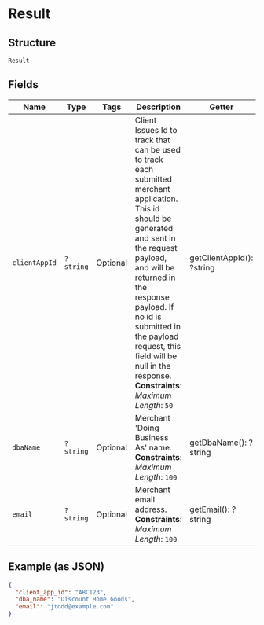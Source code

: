 
# Result

## Structure

`Result`

## Fields

| Name | Type | Tags | Description | Getter | Setter |
|  --- | --- | --- | --- | --- | --- |
| `clientAppId` | `?string` | Optional | Client Issues Id to track that can be used to track each submitted merchant application. This id should be generated and sent in the request payload, and will be returned in the response payload. If no id is submitted in the payload request, this field will be null in the response.<br>**Constraints**: *Maximum Length*: `50` | getClientAppId(): ?string | setClientAppId(?string clientAppId): void |
| `dbaName` | `?string` | Optional | Merchant 'Doing Business As' name.<br>**Constraints**: *Maximum Length*: `100` | getDbaName(): ?string | setDbaName(?string dbaName): void |
| `email` | `?string` | Optional | Merchant email address.<br>**Constraints**: *Maximum Length*: `100` | getEmail(): ?string | setEmail(?string email): void |

## Example (as JSON)

```json
{
  "client_app_id": "ABC123",
  "dba_name": "Discount Home Goods",
  "email": "jtodd@example.com"
}
```

